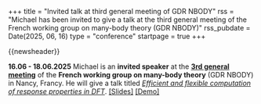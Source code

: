+++
title       = "Invited talk at third general meeting of GDR NBODY"
rss         = "Michael has been invited to give a talk at the third general meeting of the French working group on many-body theory (GDR NBODY)"
rss_pubdate = Date(2025, 06, 16)
type        = "conference"
startpage   = true
+++

{{newsheader}}

**16.06 - 18.06.2025**
Michael is an **invited speaker**
at the [**3rd general meeting**](https://lpct.cnrs.fr/%C3%A9v%C3%A8nement/icmbt/)
of the **French working group on many-body theory** (GDR NBODY) in Nancy, Francy.
He will give a talk titled
[*Efficient and flexible computation of response properties in DFT*](https://michael-herbst.com/talks/2025.06.16_GdR_nbody_Nancy.pdf).
[[Slides]](https://michael-herbst.com/talks/2025.06.16_GdR_nbody_Nancy.pdf)
[[Demo]](https://michael-herbst.com/talks/2025.06.16_GdR_nbody_Nancy_design.html)
